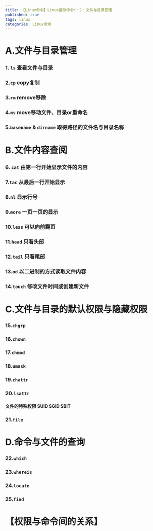 ```yaml
---
title: 【Linux命令】Linux基础命令(一)：文件与目录管理
published: true
tags: linux
categories: Linux命令
---
```




# A.文件与目录管理
### 1. `ls` 查看文件与目录
### 2.`cp`  copy复制
### 3.`rm`  remove移除
### 4.`mv`  move移动文件、目录or重命名
### 5.`basename` & `dirname` 取得路径的文件名与目录名称
# B.文件内容查阅
### 6. `cat` 由第一行开始显示文件的内容
### 7.`tac` 从最后一行开始显示
### 8.`nl` 显示行号
### 9.`more` 一页一页的显示
### 10.`less` 可以向前翻页
### 11.`head` 只看头部
### 12.`tail` 只看尾部
### 13.`od` 以二进制的方式读取文件内容
### 14.`touch` 修改文件时间或创建新文件
# C.文件与目录的默认权限与隐藏权限
### 15.`chgrp`
### 16.`chown`
### 17.`chmod`
### 18.`umask`
### 19.`chattr`
### 20.`lsattr`
#### 文件的特殊权限 SUID SGID SBIT
### 21.`file`
# D.命令与文件的查询
### 22.`which`
### 23.`whereis`
### 24.`locate`
### 25.`find`
# 【权限与命令间的关系】